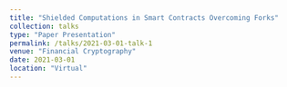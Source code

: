 ```yaml
---
title: "Shielded Computations in Smart Contracts Overcoming Forks"
collection: talks
type: "Paper Presentation"
permalink: /talks/2021-03-01-talk-1
venue: "Financial Cryptography"
date: 2021-03-01
location: "Virtual"
---
```

